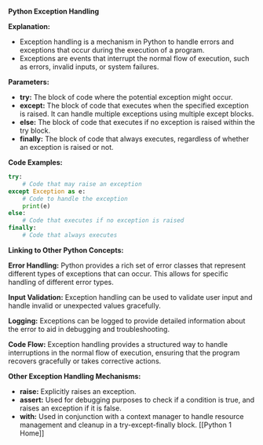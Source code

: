 **Python Exception Handling**

**Explanation:**

* Exception handling is a mechanism in Python to handle errors and exceptions that occur during the execution of a program.
* Exceptions are events that interrupt the normal flow of execution, such as errors, invalid inputs, or system failures.

**Parameters:**

* **try:** The block of code where the potential exception might occur.
* **except:** The block of code that executes when the specified exception is raised. It can handle multiple exceptions using multiple except blocks.
* **else:** The block of code that executes if no exception is raised within the try block.
* **finally:** The block of code that always executes, regardless of whether an exception is raised or not.

**Code Examples:**

```python
try:
    # Code that may raise an exception
except Exception as e:
    # Code to handle the exception
    print(e)
else:
    # Code that executes if no exception is raised
finally:
    # Code that always executes
```

**Linking to Other Python Concepts:**

**Error Handling:** Python provides a rich set of error classes that represent different types of exceptions that can occur. This allows for specific handling of different error types.

**Input Validation:** Exception handling can be used to validate user input and handle invalid or unexpected values gracefully.

**Logging:** Exceptions can be logged to provide detailed information about the error to aid in debugging and troubleshooting.

**Code Flow:** Exception handling provides a structured way to handle interruptions in the normal flow of execution, ensuring that the program recovers gracefully or takes corrective actions.

**Other Exception Handling Mechanisms:**

* **raise:** Explicitly raises an exception.
* **assert:** Used for debugging purposes to check if a condition is true, and raises an exception if it is false.
* **with:** Used in conjunction with a context manager to handle resource management and cleanup in a try-except-finally block.
[[Python 1 Home]]
